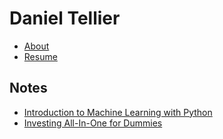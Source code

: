 # Daniel Tellier

- [About](./about.md)
- [Resume](./docs/daniel_tellier.pdf)

## Notes
- [Introduction to Machine Learning with Python](./notes/intro_ml_python.md)
- [Investing All-In-One for Dummies](./notes/invest.md)